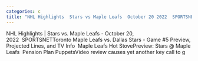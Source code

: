 ```yaml
---
categories: c
title: "NHL Highlights  Stars vs Maple Leafs  October 20 2022  SPORTSNET"
---
```

NHL Highlights | Stars vs. Maple Leafs - October 20, 2022&nbsp;&nbsp;SPORTSNETToronto Maple Leafs vs. Dallas Stars - Game #5 Preview, Projected Lines, and TV Info&nbsp;&nbsp;Maple Leafs Hot StovePreview: Stars @ Maple Leafs&nbsp;&nbsp;Pension Plan PuppetsVideo review causes yet another key call to g